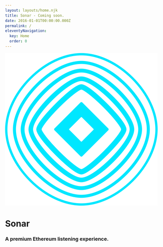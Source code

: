 ```yaml
---
layout: layouts/home.njk
title: Sonar - Coming soon.
date: 2016-01-01T00:00:00.000Z
permalink: /
eleventyNavigation:
  key: Home
  order: 0
---
```

![](/static/img/produce-logo-full-colour-rgb.svg)

# Sonar

### A premium Ethereum listening experience.